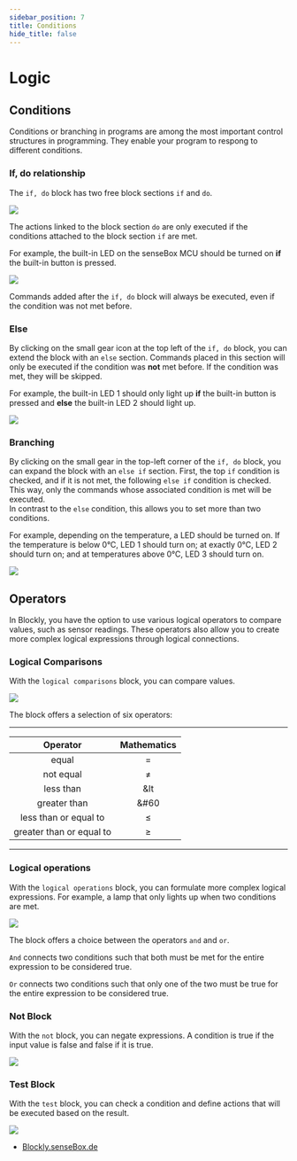 ```yaml
---
sidebar_position: 7
title: Conditions
hide_title: false
---
```

# Logic

## Conditions
Conditions or branching in programs are among the most important control structures in programming. They enable your program to respong to different conditions.

### If, do relationship
The `if, do` block has two free block sections `if` and `do`.

![](/img/blockly-bilder/logik/blockly-entscheidungen-1.svg)

The actions linked to the block section `do` are only executed if the conditions attached to the block section `if` are met.

For example, the built-in LED on the senseBox MCU should be turned on **if** the built-in button is pressed.

![](/img/blockly-bilder/logik/blockly-entscheidungen-2.svg)


Commands added after the `if, do` block will always be executed, even if the condition was not met before.

### Else
By clicking on the small gear icon at the top left of the `if, do` block, you can extend the block with an `else` section. Commands placed in this section will only be executed if the condition was **not** met before. If the condition was met, they will be skipped.

For example, the built-in LED 1 should only light up **if** the built-in button is pressed and **else** the built-in LED 2 should light up.

![](/img/blockly-bilder/logik/blockly-entscheidungen-3.svg)


### Branching
By clicking on the small gear in the top-left corner of the `if, do` block, you can expand the block with an `else if` section. First, the top `if` condition is checked, and if it is not met, the following `else if` condition is checked. This way, only the commands whose associated condition is met will be executed.  
In contrast to the `else` condition, this allows you to set more than two conditions.

For example, depending on the temperature, a LED should be turned on. If the temperature is below 0°C, LED 1 should turn on; at exactly 0°C, LED 2 should turn on; and at temperatures above 0°C, LED 3 should turn on.


![](/img/blockly-bilder/logik/blockly-entscheidungen-4.svg)


## Operators
In Blockly, you have the option to use various logical operators to compare values, such as sensor readings. These operators also allow you to create more complex logical expressions through logical connections.

### Logical Comparisons
With the `logical comparisons` block, you can compare values.

![](/img/blockly-bilder/logik/blockly-entscheidungen-5.svg)

The block offers a selection of six operators:

______________________________________________________________________________
| Operator              | Mathematics |
| :-------------------: | :----------: |
| equal | = |
| not equal | ≠ |
| less than | &lt |
| greater than | &#60 |
| less than or equal to | &le; |
| greater than or equal to | &ge; |
______________________________________________________________________________ 
### Logical operations
With the `logical operations` block, you can formulate more complex logical expressions. 
For example, a lamp that only lights up when two conditions are met.

![](/img/blockly-bilder/logik/blockly-entscheidungen-6.svg)

The block offers a choice between the operators `and` and `or`.

`And` connects two conditions such that both must be met for the entire expression to be considered true.

`Or` connects two conditions such that only one of the two must be true for the entire expression to be considered true.

### Not Block
With the `not` block, you can negate expressions. A condition is true if the input value is false and false if it is true.

![](/img/blockly-bilder/logik/blockly-entscheidungen-7.svg)

### Test Block
With the `test` block, you can check a condition and define actions that will be executed based on the result.

![](/img/blockly-bilder/logik/blockly-entscheidungen-8.svg)


- [Blockly.senseBox.de](https://blockly.sensebox.de/)

